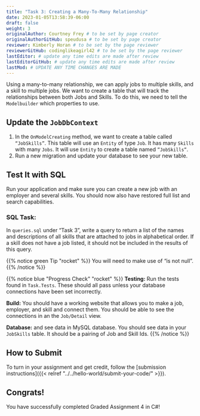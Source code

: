 ```yaml
---
title: "Task 3: Creating a Many-To-Many Relationship"
date: 2023-01-05T13:58:39-06:00
draft: false
weight: 3
originalAuthor: Courtney Frey # to be set by page creator
originalAuthorGitHub: speudusa # to be set by page creator
reviewer: Kimberly Horan # to be set by the page reviewer
reviewerGitHub: codinglikeagirl42 # to be set by the page reviewer
lastEditor: # update any time edits are made after review
lastEditorGitHub: # update any time edits are made after review
lastMod: # UPDATE ANY TIME CHANGES ARE MADE
---
```


Using a many-to-many relationship, we can apply jobs to multiple skills, and a skill to multiple jobs.  We want to create a table that will track the relationships between both Jobs and Skills.  To do this, we need to tell the `Modelbuilder` which properties to use.  

## Update the `JobDbContext`

1. In the `OnModelCreating` method, we want to create a table called `“JobSkills”`.  This table will use an `Entity` of type `Job`.  It has many `Skills` with many `Jobs`.  It will use `Entity` to create a table named `”JobSkills”`.
1. Run a new migration and update your database to see your new table.

## Test It with SQL
Run your application and make sure you can create a new job with an employer and several skills. You should now also have restored full list and search capabilities.

### SQL Task: 
In `queries.sql` under “Task 3”, write a query to return a list of the names and descriptions of all skills that are attached to jobs in alphabetical order. If a skill does not have a job listed, it should not be included in the results of this query.

{{% notice green Tip "rocket" %}}
 You will need to make use of “is not null”.
{{% /notice %}}


{{% notice blue "Progress Check" "rocket" %}}
**Testing:** Run the tests found in `Task.Tests`.  These should all pass unless your database connections have been set incorrectly.

**Build:** You should have a working website that allows you to make a job, employer, and skill and connect them.  You should be able to see the connections in an the `Job/Detail` view.

**Database:** and see data in MySQL database.  You should see data in your `JobSkills` table.  It should be a pairing of Job and Skill Ids.
{{% /notice %}}


## How to Submit

To turn in your assignment and get credit, follow the [submission instructions]({{< relref "../../hello-world/submit-your-code/" >}}).

## Congrats!
You have successfully completed Graded Assignment 4 in C#! 
